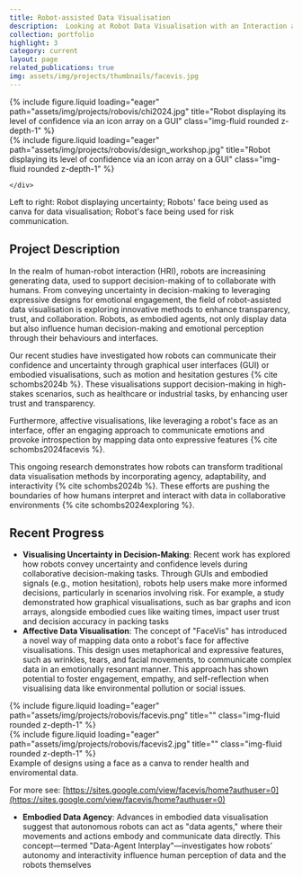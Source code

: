 ```yaml
---
title: Robot-assisted Data Visualisation
description:  Looking at Robot Data Visualisation with an Interaction and Decision Making Perspective
collection: portfolio
highlight: 3
category: current
layout: page
related_publications: true
img: assets/img/projects/thumbnails/facevis.jpg
---
```



<div class="row">
    <div class="col-sm mt-2 mt-md-0">
        {% include figure.liquid loading="eager" path="assets/img/projects/robovis/chi2024.jpg" title="Robot displaying its level of confidence via an icon array on a GUI" class="img-fluid rounded z-depth-1" %}
    </div>
    <div class="col-sm mt-2 mt-md-0">
          {% include figure.liquid loading="eager" path="assets/img/projects/robovis/design_workshop.jpg" title="Robot displaying its level of confidence via an icon array on a GUI" class="img-fluid rounded z-depth-1" %}
       
    </div>
</div>
<div class="caption">
    Left to right: Robot displaying uncertainty; Robots' face being used as canva for data visualisation; Robot's face being used for risk communication.
</div>

## Project Description

In the realm of human-robot interaction (HRI), robots are increasining generating data, used to support decision-making of to collaborate with humans. 
From conveying uncertainty in decision-making to leveraging expressive designs for emotional engagement, the field of robot-assisted data visualisation is exploring innovative methods to enhance transparency, trust, and collaboration. Robots, as embodied agents, not only display data but also influence human decision-making and emotional perception through their behaviours and interfaces.

Our recent studies have investigated how robots can communicate their confidence and uncertainty through graphical user interfaces (GUI) or embodied visualisations, such as motion and hesitation gestures {% cite schombs2024b %}. These visualisations support decision-making in high-stakes scenarios, such as healthcare or industrial tasks, by enhancing user trust and transparency​. 

Furthermore, affective visualisations, like leveraging a robot's face as an interface, offer an engaging approach to communicate emotions and provoke introspection by mapping data onto expressive features {% cite schombs2024facevis %}​. 

This ongoing research demonstrates how robots can transform traditional data visualisation methods by incorporating agency, adaptability, and interactivity {% cite schombs2024b %}. These efforts are pushing the boundaries of how humans interpret and interact with data in collaborative environments {% cite schombs2024exploring %}.

## Recent Progress


-  **Visualising Uncertainty in Decision-Making**: 
Recent work has explored how robots convey uncertainty and confidence levels during collaborative decision-making tasks. Through GUIs and embodied signals (e.g., motion hesitation), robots help users make more informed decisions, particularly in scenarios involving risk. For example, a study demonstrated how graphical visualisations, such as bar graphs and icon arrays, alongside embodied cues like waiting times, impact user trust and decision accuracy in packing tasks​
​
-  **Affective Data Visualisation**:
The concept of "FaceVis" has introduced a novel way of mapping data onto a robot's face for affective visualisations. This design uses metaphorical and expressive features, such as wrinkles, tears, and facial movements, to communicate complex data in an emotionally resonant manner. This approach has shown potential to foster engagement, empathy, and self-reflection when visualising data like environmental pollution or social issues​.
<div class="row">
    <div class="col-sm mt-3 mt-md-0">
        {% include figure.liquid loading="eager" path="assets/img/projects/robovis/facevis.png" title="" class="img-fluid rounded z-depth-1" %}
    </div>
     <div class="col-sm mt-3 mt-md-0">
        {% include figure.liquid loading="eager" path="assets/img/projects/robovis/facevis2.jpg" title="" class="img-fluid rounded z-depth-1" %}
    </div>
</div>
<div class="caption">
    Example of designs using a face as a canva to render health and enviromental data.
</div>

For more see: [https://sites.google.com/view/facevis/home?authuser=0](https://sites.google.com/view/facevis/home?authuser=0)

- **Embodied Data Agency**:
Advances in embodied data visualisation suggest that autonomous robots can act as "data agents," where their movements and actions embody and communicate data directly. This concept—termed "Data-Agent Interplay"—investigates how robots’ autonomy and interactivity influence human perception of data and the robots themselves​


